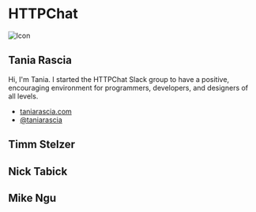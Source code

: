 # HTTPChat 
![Icon](https://raw.githubusercontent.com/httpchat/httpchat.github.io/master/images/http-small.png)

## Tania Rascia

Hi, I'm Tania. I started the HTTPChat Slack group to have a positive, encouraging environment for programmers, developers, and designers of all levels.  

- [taniarascia.com](https://www.taniarascia.com)
- [@taniarascia](https://twitter.com/taniarascia)

## Timm Stelzer

## Nick Tabick

## Mike Ngu
